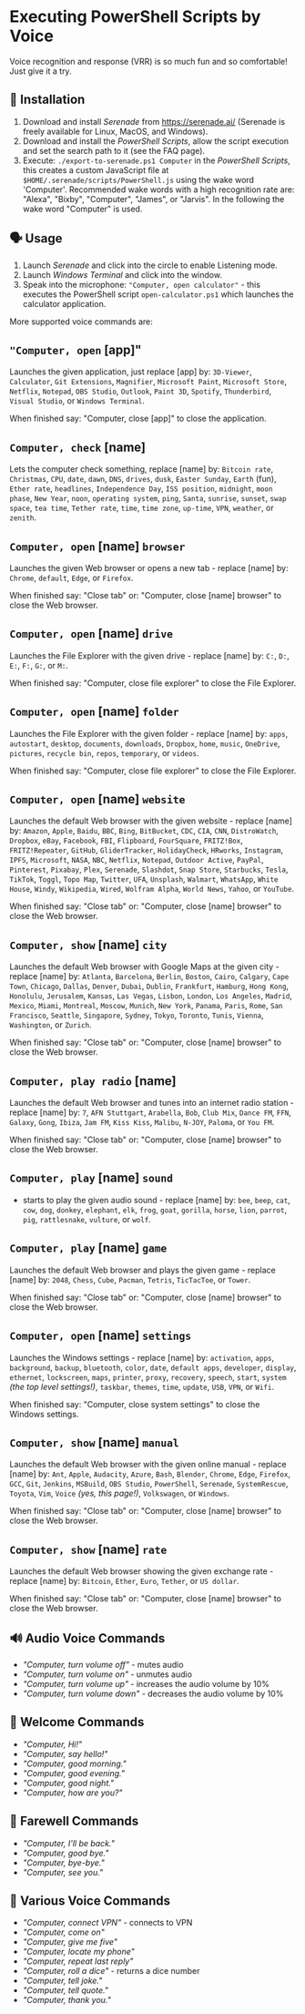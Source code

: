 Executing PowerShell Scripts by Voice
=====================================
Voice recognition and response (VRR) is so much fun and so comfortable! Just give it a try.


🔧 Installation
--------------
1. Download and install *Serenade* from https://serenade.ai/ (Serenade is freely available for Linux, MacOS, and Windows).
2. Download and install the *PowerShell Scripts*, allow the script execution and set the search path to it (see the FAQ page).
3. Execute: `./export-to-serenade.ps1 Computer` in the *PowerShell Scripts*, this creates a custom JavaScript file at `$HOME/.serenade/scripts/PowerShell.js` using the wake word 'Computer'. Recommended wake words with a high recognition rate are: "Alexa", "Bixby", "Computer", "James", or "Jarvis". In the following the wake word "Computer" is used.


🗣 Usage
-------
1. Launch *Serenade* and click into the circle to enable Listening mode.
2. Launch *Windows Terminal* and click into the window.
3. Speak into the microphone: `"Computer, open calculator"` - this executes the PowerShell script `open-calculator.ps1` which launches the calculator application.

More supported voice commands are:

`"Computer, open` [app]"
----------------------
Launches the given application, just replace [app] by: `3D-Viewer`, `Calculator`, `Git Extensions`, `Magnifier`, `Microsoft Paint`, `Microsoft Store`, `Netflix`, `Notepad`, `OBS Studio`, `Outlook`, `Paint 3D`, `Spotify`, `Thunderbird`, `Visual Studio`, or `Windows Terminal`.

When finished say: "Computer, close [app]" to close the application.


`Computer, check` [name]
------------------------
Lets the computer check something, replace [name] by: `Bitcoin rate`, `Christmas`, `CPU`, `date`, `dawn`, `DNS`, `drives`, `dusk`, `Easter Sunday`, `Earth` (fun), `Ether rate`, `headlines`, `Independence Day`, `ISS position`, `midnight`, `moon phase`, `New Year`, `noon`, `operating system`, `ping`, `Santa`, `sunrise`, `sunset`, `swap space`, `tea time`, `Tether rate`, `time`, `time zone`, `up-time`, `VPN`, `weather`, or `zenith`.


`Computer, open` [name] `browser`
---------------------------------
Launches the given Web browser or opens a new tab - replace [name] by: `Chrome`, `default`, `Edge`, or `Firefox`.

When finished say: "Close tab" or: "Computer, close [name] browser" to close the Web browser.


`Computer, open` [name] `drive`
-------------------------------
Launches the File Explorer with the given drive - replace [name] by: `C:`, `D:`, `E:`, `F:`, `G:`, or `M:`.

When finished say: "Computer, close file explorer" to close the File Explorer.


`Computer, open` [name] `folder`
--------------------------------
Launches the File Explorer with the given folder - replace [name] by: `apps`, `autostart`, `desktop`, `documents`, `downloads`, `Dropbox`, `home`, `music`, `OneDrive`, `pictures`, `recycle bin`, `repos`, `temporary`, or `videos`.

When finished say: "Computer, close file explorer" to close the File Explorer.


`Computer, open` [name] `website`
---------------------------------
Launches the default Web browser with the given website - replace [name] by: `Amazon`, `Apple`, `Baidu`, `BBC`, `Bing`, `BitBucket`, `CDC`, `CIA`, `CNN`, `DistroWatch`, `Dropbox`, `eBay`, `Facebook`, `FBI`, `Flipboard`, `FourSquare`, `FRITZ!Box`, `FRITZ!Repeater`, `GitHub`, `GliderTracker`, `HolidayCheck`, `HRworks`, `Instagram`, `IPFS`, `Microsoft`, `NASA`, `NBC`, `Netflix`, `Notepad`, `Outdoor Active`, `PayPal`, `Pinterest`, `Pixabay`, `Plex`, `Serenade`, `Slashdot`, `Snap Store`, `Starbucks`, `Tesla`, `TikTok`, `Toggl`, `Topo Map`, `Twitter`,  `UFA`, `Unsplash`, `Walmart`, `WhatsApp`, `White House`, `Windy`, `Wikipedia`, `Wired`, `Wolfram Alpha`, `World News`, `Yahoo`, or `YouTube`.

When finished say: "Close tab" or: "Computer, close [name] browser" to close the Web browser.


`Computer, show` [name] `city`
------------------------------
Launches the default Web browser with Google Maps at the given city - replace [name] by: `Atlanta`, `Barcelona`, `Berlin`, `Boston`, `Cairo`, `Calgary`, `Cape Town`, `Chicago`, `Dallas`, `Denver`, `Dubai`, `Dublin`, `Frankfurt`, `Hamburg`, `Hong Kong`, `Honolulu`, `Jerusalem`, `Kansas`, `Las Vegas`, `Lisbon`, `London`, `Los Angeles`, `Madrid`, `Mexico`, `Miami`, `Montreal`, `Moscow`, `Munich`, `New York`, `Panama`, `Paris`, `Rome`, `San Francisco`, `Seattle`, `Singapore`, `Sydney`, `Tokyo`, `Toronto`, `Tunis`, `Vienna`, `Washington`, or `Zurich`.

When finished say: "Close tab" or: "Computer, close [name] browser" to close the Web browser.


`Computer, play radio` [name]
-----------------------------
Launches the default Web browser and tunes into an internet radio station - replace [name] by: `7`, `AFN Stuttgart`, `Arabella`, `Bob`, `Club Mix`, `Dance FM`, `FFN`, `Galaxy`, `Gong`, `Ibiza`, `Jam FM`, `Kiss Kiss`, `Malibu`, `N-JOY`, `Paloma`, or `You FM`.

When finished say: "Close tab" or: "Computer, close [name] browser" to close the Web browser.


`Computer, play` [name] `sound`
-------------------------------
* starts to play the given audio sound - replace [name] by: `bee`, `beep`, `cat`, `cow`, `dog`, `donkey`, `elephant`, `elk`, `frog`, `goat`, `gorilla`, `horse`, `lion`, `parrot`, `pig`, `rattlesnake`, `vulture`, or `wolf`.


`Computer, play` [name] `game`
------------------------------
Launches the default Web browser and plays the given game - replace [name] by: `2048`, `Chess`, `Cube`, `Pacman`, `Tetris`, `TicTacToe`, or `Tower`.

When finished say: "Close tab" or: "Computer, close [name] browser" to close the Web browser.


`Computer, open` [name] `settings`
----------------------------------
Launches the Windows settings - replace [name] by: `activation`, `apps`, `background`, `backup`, `bluetooth`, `color`, `date`, `default apps`, `developer`, `display`, `ethernet`, `lockscreen`, `maps`, `printer`, `proxy`, `recovery`, `speech`, `start`, `system` *(the top level settings!)*, `taskbar`, `themes`, `time`, `update`, `USB`, `VPN`, or `Wifi`.

When finished say: "Computer, close system settings" to close the Windows settings.


`Computer, show` [name] `manual`
--------------------------------
Launches the default Web browser with the given online manual - replace [name] by: `Ant`, `Apple`, `Audacity`, `Azure`, `Bash`, `Blender`, `Chrome`, `Edge`, `Firefox`, `GCC`, `Git`, `Jenkins`, `MSBuild`, `OBS Studio`, `PowerShell`, `Serenade`, `SystemRescue`, `Toyota`, `Vim`, `Voice` *(yes, this page!)*, `Volkswagen`, or `Windows`.

When finished say: "Close tab" or: "Computer, close [name] browser" to close the Web browser.


`Computer, show` [name] `rate`
------------------------------
Launches the default Web browser showing the given exchange rate - replace [name] by: `Bitcoin`, `Ether`, `Euro`, `Tether`, or `US dollar`.

When finished say: "Close tab" or: "Computer, close [name] browser" to close the Web browser.


🔊 Audio Voice Commands
------------------------
* *"Computer, turn volume off"* - mutes audio
* *"Computer, turn volume on"* - unmutes audio
* *"Computer, turn volume up"* - increases the audio volume by 10%
* *"Computer, turn volume down"* - decreases the audio volume by 10%


💬 Welcome Commands
-------------------
* *"Computer, Hi!"*
* *"Computer, say hello!"*
* *"Computer, good morning."*
* *"Computer, good evening."*
* *"Computer, good night."*
* *"Computer, how are you?"*


💬 Farewell Commands
--------------------
* *"Computer, I'll be back."*
* *"Computer, good bye."*
* *"Computer, bye-bye."*
* *"Computer, see you."*


💭 Various Voice Commands
-------------------------
* *"Computer, connect VPN"* - connects to VPN
* *"Computer, come on"*
* *"Computer, give me five"*
* *"Computer, locate my phone"*
* *"Computer, repeat last reply"*
* *"Computer, roll a dice"* - returns a dice number
* *"Computer, tell joke."*
* *"Computer, tell quote."*
* *"Computer, thank you."*
